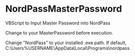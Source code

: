 # NordPassMasterPassword
VBScript to Input Master Password into NordPass

Change <masterpassword> to your MasterPassword before execution.
  
Change "NordPass" to your installed .exe path. If default, C:\Users\%USERNAME\AppData\Local\Programs\nordpass
  
  
